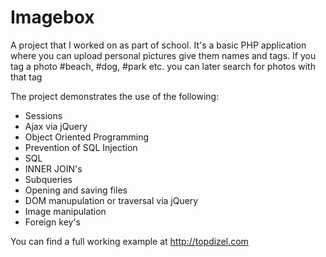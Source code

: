 # Imagebox
A project that I worked on as part of school. It's a basic PHP application where you can upload personal pictures give them names and tags. If you tag a photo #beach, #dog, #park etc. you can later search for photos with that tag

The project demonstrates the use of the following:

* Sessions
* Ajax via jQuery
* Object Oriented Programming
* Prevention of SQL Injection
* SQL
* INNER JOIN's
* Subqueries
* Opening and saving files
* DOM manupulation or traversal via jQuery
* Image manipulation
* Foreign key's


You can find a full working example at http://topdizel.com
